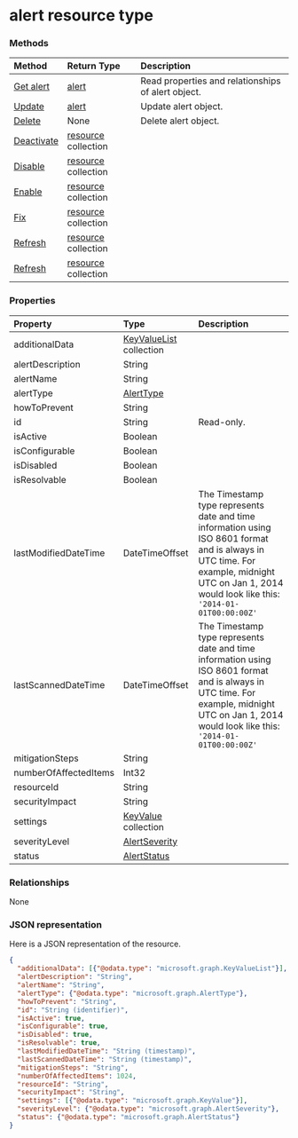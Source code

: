 # alert resource type




### Methods

| Method		   | Return Type	|Description|
|:---------------|:--------|:----------|
|[Get alert](../api/alert_get.md) | [alert](alert.md) |Read properties and relationships of alert object.|
|[Update](../api/alert_update.md) | [alert](alert.md)	|Update alert object. |
|[Delete](../api/alert_delete.md) | None |Delete alert object. |
|[Deactivate](../api/alert_deactivate.md)|[resource](resource.md) collection||
|[Disable](../api/alert_disable.md)|[resource](resource.md) collection||
|[Enable](../api/alert_enable.md)|[resource](resource.md) collection||
|[Fix](../api/alert_fix.md)|[resource](resource.md) collection||
|[Refresh](../api/alert_refresh.md)|[resource](resource.md) collection||
|[Refresh](../api/alert_refresh.md)|[resource](resource.md) collection||

### Properties
| Property	   | Type	|Description|
|:---------------|:--------|:----------|
|additionalData|[KeyValueList](keyvaluelist.md) collection||
|alertDescription|String||
|alertName|String||
|alertType|[AlertType](alerttype.md)||
|howToPrevent|String||
|id|String| Read-only.|
|isActive|Boolean||
|isConfigurable|Boolean||
|isDisabled|Boolean||
|isResolvable|Boolean||
|lastModifiedDateTime|DateTimeOffset|The Timestamp type represents date and time information using ISO 8601 format and is always in UTC time. For example, midnight UTC on Jan 1, 2014 would look like this: `'2014-01-01T00:00:00Z'`|
|lastScannedDateTime|DateTimeOffset|The Timestamp type represents date and time information using ISO 8601 format and is always in UTC time. For example, midnight UTC on Jan 1, 2014 would look like this: `'2014-01-01T00:00:00Z'`|
|mitigationSteps|String||
|numberOfAffectedItems|Int32||
|resourceId|String||
|securityImpact|String||
|settings|[KeyValue](keyvalue.md) collection||
|severityLevel|[AlertSeverity](alertseverity.md)||
|status|[AlertStatus](alertstatus.md)||

### Relationships
None


### JSON representation

Here is a JSON representation of the resource.

<!-- {
  "blockType": "resource",
  "optionalProperties": [

  ],
  "@odata.type": "microsoft.graph.alert"
}-->

```json
{
  "additionalData": [{"@odata.type": "microsoft.graph.KeyValueList"}],
  "alertDescription": "String",
  "alertName": "String",
  "alertType": {"@odata.type": "microsoft.graph.AlertType"},
  "howToPrevent": "String",
  "id": "String (identifier)",
  "isActive": true,
  "isConfigurable": true,
  "isDisabled": true,
  "isResolvable": true,
  "lastModifiedDateTime": "String (timestamp)",
  "lastScannedDateTime": "String (timestamp)",
  "mitigationSteps": "String",
  "numberOfAffectedItems": 1024,
  "resourceId": "String",
  "securityImpact": "String",
  "settings": [{"@odata.type": "microsoft.graph.KeyValue"}],
  "severityLevel": {"@odata.type": "microsoft.graph.AlertSeverity"},
  "status": {"@odata.type": "microsoft.graph.AlertStatus"}
}

```

<!-- uuid: 8fcb5dbc-d5aa-4681-8e31-b001d5168d79
2015-10-25 14:57:30 UTC -->
<!-- {
  "type": "#page.annotation",
  "description": "alert resource",
  "keywords": "",
  "section": "documentation",
  "tocPath": ""
}-->
